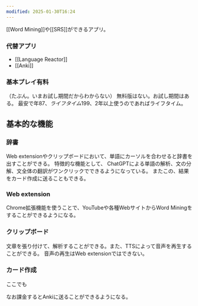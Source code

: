 ```yaml
---
modified: 2025-01-30T16:24
---
```


[[Word Mining]]や[[SRS]]ができるアプリ。


### 代替アプリ
- [[Language Reactor]]
- [[Anki]]

### 基本プレイ有料
（たぶん。いまお試し期間だからわからない）
無料版はない。お試し期間はある。
最安で年$87、ライフタイム$199、2年以上使うのであればライフタイム。

## 基本的な機能

### 辞書
Web extensionやクリップボードにおいて、単語にカーソルを合わせると辞書を出すことができる。
特徴的な機能として、
ChatGPTによる単語の解析、文の分解、文全体の翻訳がワンクリックでできるようになっている。
またこの、結果をカード作成に送ることもできる。

### Web extension 
Chrome拡張機能を使うことで、YouTubeや各種WebサイトからWord Miningをすることができるようになる。

### クリップボード
文章を張り付けて、解析することができる。また、TTSによって音声を再生することができる。
音声の再生はWeb extensionではできない。

### カード作成
ここでも

なお課金するとAnkiに送ることができるようになる。
